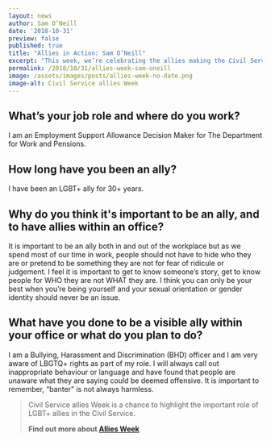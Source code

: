 ```yaml
---
layout: news
author: Sam O’Neill
date: '2018-10-31'
preview: false
published: true
title: "Allies in Action: Sam O’Neill"
excerpt: "This week, we’re celebrating the allies making the Civil Service a great place to work for LGBT+ people. Sam works for the Department of Work and Pensions. Here, Sam shares their thoughts on being an ally."
permalink: /2018/10/31/allies-week-sam-oneill
image: /assets/images/posts/allies-week-no-date.png
image-alt: Civil Service allies Week
---
```


## What’s your job role and where do you work? 

I am an Employment Support Allowance Decision Maker for The Department for Work and Pensions.
 
## How long have you been an ally?  

I have been an LGBT+ ally for 30+ years.

## Why do you think it's important to be an ally, and to have allies within an office?  

It is important to be an ally both in and out of the workplace but as we spend most of our time in work, people should not have to hide who they are or pretend to be something they are not for fear of ridicule or judgement.  I feel it is important to get to know someone’s story, get to know people for WHO they are not WHAT they are. I think you can only be your best when you’re being yourself and your sexual orientation or gender identity should never be an issue. 

## What have you done to be a visible ally within your office or what do you plan to do? 

I am a Bullying, Harassment and Discrimination (BHD) officer and I am very aware of LBGTQ+ rights as part of my role.  I will always call out inappropriate behaviour or language and have found that people are unaware what they are saying could be deemed offensive. It is important to remember, “banter” is not always harmless. 

> Civil Service allies Week is a chance to highlight the important role of LGBT+ allies in the Civil Service. 
>
> **Find out more about [Allies Week](/allies-week)**